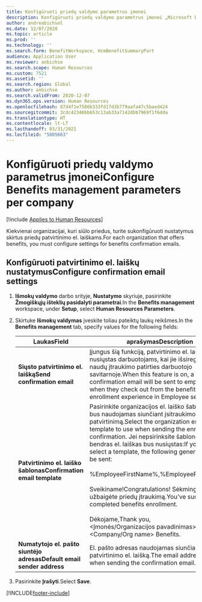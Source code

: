 ```yaml
---
title: Konfigūruoti priedų valdymo parametrus įmonei
description: Konfigūruoti priedų valdymo parametrus įmonei „Microsoft Dynamics 365 Human Resources“.
author: andreabichsel
ms.date: 12/07/2020
ms.topic: article
ms.prod: ''
ms.technology: ''
ms.search.form: BenefitWorkspace, HcmBenefitSummaryPart
audience: Application User
ms.reviewer: anbichse
ms.search.scope: Human Resources
ms.custom: 7521
ms.assetid: ''
ms.search.region: Global
ms.author: anbichse
ms.search.validFrom: 2020-12-07
ms.dyn365.ops.version: Human Resources
ms.openlocfilehash: 87d4f1e7580b333fd17d3b779aafa47c5baed424
ms.sourcegitcommit: 3cdc42346bb653c13ab33a7142dbb7969f1f6dda
ms.translationtype: HT
ms.contentlocale: lt-LT
ms.lasthandoff: 03/31/2021
ms.locfileid: "5805663"
---
```

# <a name="configure-benefits-management-parameters-per-company"></a><span data-ttu-id="53d9f-103">Konfigūruoti priedų valdymo parametrus įmonei</span><span class="sxs-lookup"><span data-stu-id="53d9f-103">Configure Benefits management parameters per company</span></span>

[!include [Applies to Human Resources](../includes/applies-to-hr.md)]

<span data-ttu-id="53d9f-104">Kiekvienai organizacijai, kuri siūlo priedus, turite sukonfigūruoti nustatymus skirtus priedų patvirtinimo el. laiškams.</span><span class="sxs-lookup"><span data-stu-id="53d9f-104">For each organization that offers benefits, you must configure settings for benefits confirmation emails.</span></span>

## <a name="configure-confirmation-email-settings"></a><span data-ttu-id="53d9f-105">Konfigūruoti patvirtinimo el. laiškų nustatymus</span><span class="sxs-lookup"><span data-stu-id="53d9f-105">Configure confirmation email settings</span></span>

1. <span data-ttu-id="53d9f-106">**Išmokų valdymo** darbo srityje, **Nustatymo** skyriuje, pasirinkite **Žmogiškųjų išteklių pasidalyti parametrai**.</span><span class="sxs-lookup"><span data-stu-id="53d9f-106">In the **Benefits management** workspace, under **Setup**, select **Human Resources Parameters**.</span></span>

2. <span data-ttu-id="53d9f-107">Skirtuke **Išmokų valdymas** įveskite toliau pateiktų laukų reikšmes.</span><span class="sxs-lookup"><span data-stu-id="53d9f-107">In the **Benefits management** tab, specify values for the following fields:</span></span> 

   | <span data-ttu-id="53d9f-108">Laukas</span><span class="sxs-lookup"><span data-stu-id="53d9f-108">Field</span></span> | <span data-ttu-id="53d9f-109">aprašymas</span><span class="sxs-lookup"><span data-stu-id="53d9f-109">Description</span></span> |
   | --- | --- |
   | <span data-ttu-id="53d9f-110">**Siųsto patvirtinimo el. laišką**</span><span class="sxs-lookup"><span data-stu-id="53d9f-110">**Send confirmation email**</span></span> | <span data-ttu-id="53d9f-111">Įjungus šią funkciją, patvirtinimo el. laiškas bus nusiųstas darbuotojams, kai jie išsiregistruos iš naudų įtraukimo patirties darbuotojo savitarnoje.</span><span class="sxs-lookup"><span data-stu-id="53d9f-111">When this feature is on, a confirmation email will be sent to employees when they check out from the benefits enrollment experience in Employee self-service.</span></span> |
   | <span data-ttu-id="53d9f-112">**Patvirtinimo el. laiško šablonas**</span><span class="sxs-lookup"><span data-stu-id="53d9f-112">**Confirmation email template**</span></span> | <span data-ttu-id="53d9f-113">Pasirinkite organizacijos el. laiško šabloną, kuris bus naudojamas siunčiant įsitraukimo patvirtinimą.</span><span class="sxs-lookup"><span data-stu-id="53d9f-113">Select the organization email template to use when sending the enrollment confirmation.</span></span> <span data-ttu-id="53d9f-114">Jei nepsirinksite šablono, tolesnis bendras el. laiškas bus nusiųstas:</span><span class="sxs-lookup"><span data-stu-id="53d9f-114">If you don't select a template, the following generic email will be sent:</span></span><br><br><span data-ttu-id="53d9f-115">%EmployeeFirstName%,</span><span class="sxs-lookup"><span data-stu-id="53d9f-115">%EmployeeFirstName%,</span></span><br><br><span data-ttu-id="53d9f-116">Sveikiname!</span><span class="sxs-lookup"><span data-stu-id="53d9f-116">Congratulations!</span></span> <span data-ttu-id="53d9f-117">Sėkmingai užbaigėte priedų įtraukimą.</span><span class="sxs-lookup"><span data-stu-id="53d9f-117">You’ve successfully completed benefits enrollment.</span></span><br><br><span data-ttu-id="53d9f-118">Dėkojame,</span><span class="sxs-lookup"><span data-stu-id="53d9f-118">Thank you,</span></span><br><span data-ttu-id="53d9f-119"><Įmonės/Organizacijos pavadinimas> Priedai.</span><span class="sxs-lookup"><span data-stu-id="53d9f-119"><Company/Org name> Benefits.</span></span> |
   | <span data-ttu-id="53d9f-120">**Numatytojo el. pašto siuntėjo adresas**</span><span class="sxs-lookup"><span data-stu-id="53d9f-120">**Default email sender address**</span></span> | <span data-ttu-id="53d9f-121">El. pašto adresas naudojamas siunčiant patvirtinimo el. laišką.</span><span class="sxs-lookup"><span data-stu-id="53d9f-121">The email address to use when sending the confirmation email.</span></span> |

3. <span data-ttu-id="53d9f-122">Pasirinkite **Įrašyti**.</span><span class="sxs-lookup"><span data-stu-id="53d9f-122">Select **Save**.</span></span>

[!INCLUDE[footer-include](../includes/footer-banner.md)]